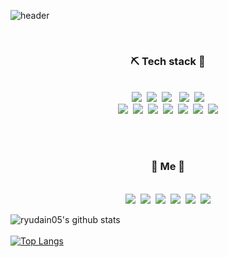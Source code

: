 ![header](https://capsule-render.vercel.app/api?color=50508C&type=waving&text=🐰RyuDaIn_Developer🐰&animation=fadeIn&fontColor=FF1493)

<br>
<h3 align="center"> ⛏ Tech stack 🔨 </h3>

<p align="center">
<br><img src="https://img.shields.io/badge/Node.js-339933?style=flat-square&logo=Node.js&logoColor=white"/>&nbsp
<img src="https://img.shields.io/badge/Nodemon-76D04B?style=flat-square&logo=Nodemon&logoColor=white"/>&nbsp
<img src="https://img.shields.io/badge/JavaScript-F7DF1E?style=flat-square&logo=JavaScript&logoColor=white"/> &nbsp
<img src="https://img.shields.io/badge/HTML5-E34F26?style=flat-square&logo=HTML5&logoColor=white"/>&nbsp
<img src="https://img.shields.io/badge/CSS3-1572B6?style=flat-square&logo=CSS3&logoColor=white"/> </br>
<img src="https://img.shields.io/badge/Django-92E20?style=flat-square&logo=Django&logoColor=white"/>&nbsp
<img src="https://img.shields.io/badge/C-A8B9CC?style=flat-square&logo=C&logoColor=white"/>&nbsp
<img src="https://img.shields.io/badge/MySQL-4479A1?style=flat-square&logo=MySQL&logoColor=white"/>&nbsp
<img src="https://img.shields.io/badge/Express-000000?style=flat-square&logo=Express&logoColor=white"/>&nbsp
<img src="https://img.shields.io/badge/Linux-FCC624?style=flat-square&logo=Linux&logoColor=white"/>&nbsp
<img src="https://img.shields.io/badge/Amazon AWS-232F3E?style=flat-square&logo=Amazon AWS&logoColor=white"/>&nbsp
<img src="https://img.shields.io/badge/MongoDB-47A248?style=flat&logo=MongoDB&logoColor=white"/>
</p>
<br>
<br>

<h3 align="center"> 🐰 Me 🐰 </h3>
<p align="center">
<br><img src="https://img.shields.io/badge/Node.js-339933?style=flat-square&logo=Node.js&logoColor=white"/>&nbsp
<img src="https://img.shields.io/badge/Nodemon-76D04B?style=flat-square&logo=Nodemon&logoColor=white"/>&nbsp
<img src="https://img.shields.io/badge/JavaScript-F7DF1E?style=flat-square&logo=JavaScript&logoColor=white"/>&nbsp
<img src="https://img.shields.io/badge/MySQL-4479A1?style=flat-square&logo=MySQL&logoColor=white"/>&nbsp
<img src="https://img.shields.io/badge/Express-000000?style=flat-square&logo=Express&logoColor=white"/>&nbsp
<img src="https://img.shields.io/badge/MongoDB-47A248?style=flat&logo=MongoDB&logoColor=white"/>
</p>

![ryudain05's github stats](https://github-readme-stats.vercel.app/api?username=ryudain05&theme=swift&show_icons=true)<br><br>
[![Top Langs ](https://github-readme-stats.vercel.app/api/top-langs/?username=ryudain05&layout=compact&theme=swift)](https://github.com/metleeha)
